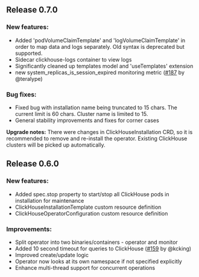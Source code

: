 ## Release 0.7.0

### New features:
 * Added 'podVolumeClaimTemplate' and 'logVolumeClaimTemplate' in order to map data and logs separately. Old syntax is deprecated but supported.
 * Sidecar clickhouse-logs container to view logs
 * Significantly cleaned up templates model and 'useTemplates' extension
 * new system_replicas_is_session_expired monitoring metric ([#187][a187] by @teralype)

### Bug fixes:
 * Fixed bug with installation name being truncated to 15 chars. The current limit is 60 chars. Cluster name is limited to 15.
 * General stability improvements and fixes for corner cases

**Upgrade notes:**
There were changes in ClickHouseInstallation CRD, so it is recommended to remove and re-install the operator. Existing ClickHouse clusters will be picked up automatically.

## Release 0.6.0

### New features:
 * Added spec.stop property to start/stop all ClickHouse pods in installation for maintenance
 * ClickHouseInstallationTemplate custom resource definition
 * ClickHouseOperatorConfiguration custom resource definition

### Improvements:
 * Split operator into two binaries/containers - operator and monitor
 * Added 10 second timeout for queries to ClickHouse ([#159][a159] by @kcking)
 * Improved create/update logic
 * Operator now looks at its own namespace if not specified explicitly
 * Enhance multi-thread support for concurrent operations

[a187]: https://github.com/Altinity/clickhouse-operator/pull/187
[a159]: https://github.com/Altinity/clickhouse-operator/pull/159
